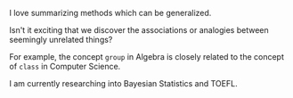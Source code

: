 I love summarizing methods which can be generalized.

Isn't it exciting that we discover the associations or analogies between seemingly unrelated things?

For example, the concept `group` in Algebra is closely related to the concept of `class` in Computer Science.

I am currently researching into Bayesian Statistics and TOEFL.

